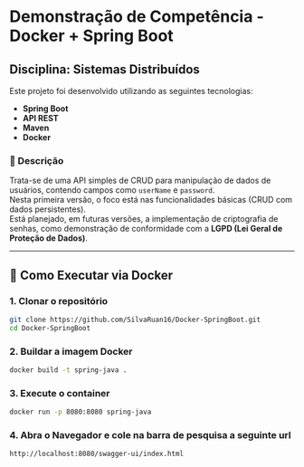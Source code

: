 # Demonstração de Competência - Docker + Spring Boot
## Disciplina: Sistemas Distribuídos

Este projeto foi desenvolvido utilizando as seguintes tecnologias:

- **Spring Boot**
- **API REST**
- **Maven**
- **Docker**

### 📝 Descrição

Trata-se de uma API simples de CRUD para manipulação de dados de usuários, contendo campos como `userName` e `password`.  
Nesta primeira versão, o foco está nas funcionalidades básicas (CRUD com dados persistentes).  
Está planejado, em futuras versões, a implementação de criptografia de senhas, como demonstração de conformidade com a **LGPD (Lei Geral de Proteção de Dados)**.

---

## 🚀 Como Executar via Docker

### 1. Clonar o repositório
```bash
git clone https://github.com/SilvaRuan16/Docker-SpringBoot.git
cd Docker-SpringBoot
```

### 2. Buildar a imagem Docker
```bash
docker build -t spring-java .
```

### 3. Execute o container
```bash
docker run -p 8080:8080 spring-java
```

### 4. Abra o Navegador e cole na barra de pesquisa a seguinte url
```bash
http://localhost:8080/swagger-ui/index.html
```